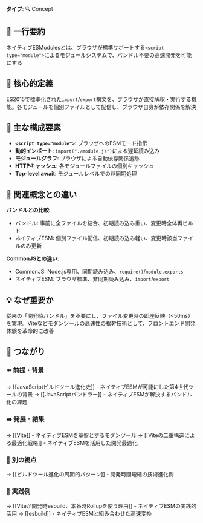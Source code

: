 **タイプ**: 🔍 Concept

## 📝 一行要約
ネイティブESModulesとは、ブラウザが標準サポートする`<script type="module">`によるモジュールシステムで、バンドル不要の高速開発を可能にする

## 🎯 核心的定義
ES2015で標準化された`import`/`export`構文を、ブラウザが直接解釈・実行する機能。各モジュールを個別ファイルとして配信し、ブラウザ自身が依存関係を解決

## 🌟 主な構成要素
- **`<script type="module">`**: ブラウザへのESMモード指示
- **動的インポート**: `import("./module.js")`による遅延読み込み
- **モジュールグラフ**: ブラウザによる自動依存関係追跡
- **HTTPキャッシュ**: 各モジュールファイルの個別キャッシュ
- **Top-level await**: モジュールレベルでの非同期処理

## 🔄 関連概念との違い
**バンドルとの比較**:
- バンドル: 事前に全ファイルを結合、初期読み込み重い、変更時全体再ビルド
- ネイティブESM: 個別ファイル配信、初期読み込み軽い、変更時該当ファイルのみ更新

**CommonJSとの違い**:
- CommonJS: Node.js専用、同期読み込み、`require()`/`module.exports`
- ネイティブESM: ブラウザ標準、非同期読み込み、`import`/`export`

## 💡 なぜ重要か
従来の「開発時バンドル」を不要にし、ファイル変更時の即座反映（<50ms）を実現。Viteなどモダンツールの高速性の根幹技術として、フロントエンド開発体験を革命的に改善

## 🔗 つながり
### ⬅️ 前提・背景
→ [[JavaScriptビルドツール進化史]] - ネイティブESMが可能にした第4世代ツールの背景
→ [[JavaScriptバンドラー]] - ネイティブESMが解決するバンドル化の課題

### ➡️ 発展・結果
→ [[Vite]] - ネイティブESMを基盤とするモダンツール
→ [[Viteの二重構造による最適化戦略]] - ネイティブESMを活用した開発最適化

### 🔀 別の視点
→ [[ビルドツール進化の周期的パターン]] - 開発時間短縮の技術進化例

### 🎯 実践例
→ [[Viteが開発時esbuild、本番時Rollupを使う理由]] - ネイティブESMの実践的活用
→ [[esbuild]] - ネイティブESMと組み合わせた高速変換